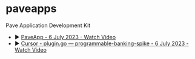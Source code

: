 # paveapps
Pave Application Development Kit

* ▶️ [PaveApp - 6 July 2023 - Watch Video](https://www.loom.com/share/7e4dc7b3689d485cb93f43d31e34fb9b?sid=571e5d6d-c7e5-498f-aa4a-458fda7c30e6)
* ▶️ [Cursor - plugin.go — programmable-banking-spike - 6 July 2023 - Watch Video](https://www.loom.com/share/6e3c7d5072cf428c9d10f877965f2b94?sid=df465f29-ef17-4a90-9acb-03c4b71776ab)
